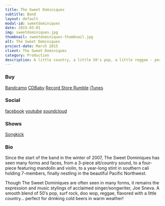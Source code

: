 ```yaml
---
title: The Sweet Dominiques
subtitle: Band
layout: default
modal-id: sweetdominiques
date: 2015-03-01
img: sweetdominiques.jpg
thumbnail: sweetdominiques-thumbnail.jpg
alt: The Sweet Dominiques
project-date: March 2015
client: The Sweet Dominiques
category: Production
description: A little country, a little 50's pop, a little reggae - perfect for drinking cold beers in warm weather.
---
```


<h3>Buy</h3>
<a href="http://thesweetdominiques.bandcamp.com/" target="_blank" class="btn-link">Bandcamp</a>
<a href="http://www.cdbaby.com/cd/SweetDominiques" target="_blank" class="btn-link">CDBaby</a>
<a href="http://www.cdbaby.com/cd/sweetdominiques1" target="_blank" class="btn-link">Record Store Rumble</a>
<a href="https://itunes.apple.com/us/artist/the-sweet-dominiques/id383657132" class="btn-link">iTunes</a>

<h3>Social</h3>
<a href="https://www.facebook.com/TheSweetDominiques" target="_blank" class="symbol btn-link">facebook</a>
<a href="https://www.youtube.com/user/GrooveMaster5K" target="_blank" class="symbol btn-link">youtube</a>
<a href="https://soundcloud.com/the_sweet_dominiques" target="_blank" class="symbol btn-link">soundcloud</a>

<h3>Shows</h3>
<a href="http://www.songkick.com/artists/994938-sweet-dominiques" target="_blank">Songkick</a>

<h3>Bio</h3>
<p>Since the start of the band in the winter of 2007, The Sweet Dominiques has seen many forms and faces, from a 3-piece alt/country sound, to a four-piece featuring mandolin and violin, to a year-long stint in southern cali holding 7-members, finally nestling in the beautiful Pacific Northwest.</p>
<p>Though The Sweet Dominiques are often seen in many forms, it remains the expression and music stylings of acclaimed singer/songwriter, Joe Sneva. A smooth blend of 50′s pop, surf rock, doo wop, reggae, flavored with a little country… perfect for drinking cold beers in warm weather!</p>